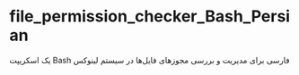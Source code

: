 # file_permission_checker_Bash_Persian
یک اسکریپت Bash فارسی برای مدیریت و بررسی مجوزهای فایل‌ها در سیستم لینوکس
